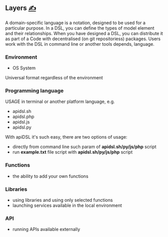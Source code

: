 
## Layers [<span style='font-size:20px;'>&#x270D;</span>](https://github.com/apidsl/www/edit/main/DOCS/LAYERS.md)


A domain-specific language is a notation, designed to be used for a particular purpose.
In a DSL, you can define the types of model element and their relationships.
When you have designed a DSL, you can distribute it as part of a Code with decentralised (on git repositoriess) packages.
Users work with the DSL in command line or another tools depends, language.

### Environment

+ OS System

Universal format regardless of the environment

### Programming language

USAGE in terminal or another platform language, e.g.

+ apidsl.sh
+ apidsl.php
+ apidsl.js
+ apidsl.py


With apiDSL it's such easy, there are two options of usage:
+ directly from command line such param of **apidsl.sh/py/js/php** script
+ run **example.txt** file script with **apidsl.sh/py/js/php** script

### Functions

+ the ability to add your own functions


### Libraries

+ using libraries and using only selected functions
+ launching services available in the local environment
 
### API

+ running APIs available externally


